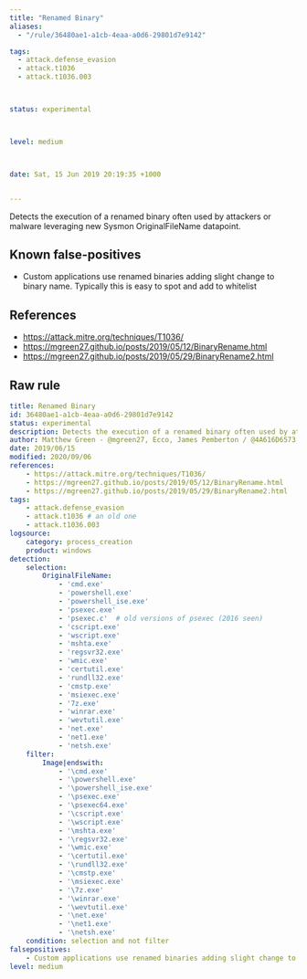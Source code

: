 ```yaml
---
title: "Renamed Binary"
aliases:
  - "/rule/36480ae1-a1cb-4eaa-a0d6-29801d7e9142"

tags:
  - attack.defense_evasion
  - attack.t1036
  - attack.t1036.003



status: experimental



level: medium



date: Sat, 15 Jun 2019 20:19:35 +1000


---
```


Detects the execution of a renamed binary often used by attackers or malware leveraging new Sysmon OriginalFileName datapoint.

<!--more-->


## Known false-positives

* Custom applications use renamed binaries adding slight change to binary name. Typically this is easy to spot and add to whitelist



## References

* https://attack.mitre.org/techniques/T1036/
* https://mgreen27.github.io/posts/2019/05/12/BinaryRename.html
* https://mgreen27.github.io/posts/2019/05/29/BinaryRename2.html


## Raw rule
```yaml
title: Renamed Binary
id: 36480ae1-a1cb-4eaa-a0d6-29801d7e9142
status: experimental
description: Detects the execution of a renamed binary often used by attackers or malware leveraging new Sysmon OriginalFileName datapoint.
author: Matthew Green - @mgreen27, Ecco, James Pemberton / @4A616D6573, oscd.community (improvements), Andreas Hunkeler (@Karneades)
date: 2019/06/15
modified: 2020/09/06
references:
    - https://attack.mitre.org/techniques/T1036/
    - https://mgreen27.github.io/posts/2019/05/12/BinaryRename.html
    - https://mgreen27.github.io/posts/2019/05/29/BinaryRename2.html
tags:
    - attack.defense_evasion
    - attack.t1036 # an old one
    - attack.t1036.003
logsource:
    category: process_creation
    product: windows
detection:
    selection:
        OriginalFileName:
            - 'cmd.exe'
            - 'powershell.exe'
            - 'powershell_ise.exe'
            - 'psexec.exe'
            - 'psexec.c'  # old versions of psexec (2016 seen)
            - 'cscript.exe'
            - 'wscript.exe'
            - 'mshta.exe'
            - 'regsvr32.exe'
            - 'wmic.exe'
            - 'certutil.exe'
            - 'rundll32.exe'
            - 'cmstp.exe'
            - 'msiexec.exe'
            - '7z.exe'
            - 'winrar.exe'
            - 'wevtutil.exe'
            - 'net.exe'
            - 'net1.exe'
            - 'netsh.exe'
    filter:
        Image|endswith:
            - '\cmd.exe'
            - '\powershell.exe'
            - '\powershell_ise.exe'
            - '\psexec.exe'
            - '\psexec64.exe'
            - '\cscript.exe'
            - '\wscript.exe'
            - '\mshta.exe'
            - '\regsvr32.exe'
            - '\wmic.exe'
            - '\certutil.exe'
            - '\rundll32.exe'
            - '\cmstp.exe'
            - '\msiexec.exe'
            - '\7z.exe'
            - '\winrar.exe'
            - '\wevtutil.exe'
            - '\net.exe'
            - '\net1.exe'
            - '\netsh.exe'
    condition: selection and not filter
falsepositives:
    - Custom applications use renamed binaries adding slight change to binary name. Typically this is easy to spot and add to whitelist
level: medium

```
